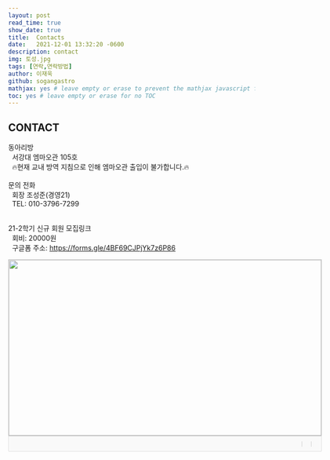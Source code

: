 ```yaml
---
layout: post
read_time: true
show_date: true
title:  Contacts
date:   2021-12-01 13:32:20 -0600
description: contact
img: 토성.jpg
tags: [연락,연락방법]
author: 이재욱
github: sogangastro
mathjax: yes # leave empty or erase to prevent the mathjax javascript from loading
toc: yes # leave empty or erase for no TOC
---
```

<h2>CONTACT</h2>

동아리방<br>
&nbsp;&nbsp;서강대 엠마오관 105호<br>
&nbsp;&nbsp;🔥현재 교내 방역 지침으로 인해 엠마오관 출입이 불가합니다.🔥<br>
<br>
문의 전화<br>
&nbsp;&nbsp;회장 조성준(경영21) <br>
&nbsp;&nbsp;TEL: 010-3796-7299<br><br>

21-2학기 신규 회원 모집링크<br>
&nbsp;&nbsp;회비: 20000원 <br>
&nbsp;&nbsp;구글폼 주소: <https://forms.gle/4BF69CJPjYk7z6P86>

<div style="font:normal normal 400 12px/normal dotum, sans-serif; width:640px; height:392px; color:#333; position:relative"><div style="height: 360px;"><a href="https://map.kakao.com/?urlX=486963.0&amp;urlY=1125506.0&amp;itemId=17564317&amp;q=%EC%84%9C%EA%B0%95%EB%8C%80%ED%95%99%EA%B5%90%20%EC%97%A0%EB%A7%88%EC%98%A4%EA%B4%80&amp;srcid=17564317&amp;map_type=TYPE_MAP&amp;from=roughmap" target="_blank"><img class="map" src="http://t1.daumcdn.net/roughmap/imgmap/0527b7687d61c72bef5e7960917ddc5676cdc7246eb6dad0af8f180459f30a35" width="638px" height="358px" style="border:1px solid #ccc;"></a></div><div style="overflow: hidden; padding: 7px 11px; border: 1px solid rgba(0, 0, 0, 0.1); border-radius: 0px 0px 2px 2px; background-color: rgb(249, 249, 249);"><a href="https://map.kakao.com" target="_blank" style="float: left;"><img src="//t1.daumcdn.net/localimg/localimages/07/2018/pc/common/logo_kakaomap.png" width="72" height="16" alt="" style="display:block;width:72px;height:16px"></a><div style="float: right; position: relative; top: 1px; font-size: 11px;"><a target="_blank" href="https://map.kakao.com/?from=roughmap&amp;srcid=17564317&amp;confirmid=17564317&amp;q=%EC%84%9C%EA%B0%95%EB%8C%80%ED%95%99%EA%B5%90%20%EC%97%A0%EB%A7%88%EC%98%A4%EA%B4%80&amp;rv=on" style="float:left;height:15px;padding-top:1px;line-height:15px;color:#000;text-decoration: none;"></a><span style="width: 1px;padding: 0;margin: 0 8px 0 9px;height: 11px;vertical-align: top;position: relative;top: 2px;border-left: 1px solid #d0d0d0;float: left;"></span><a target="_blank" href="https://map.kakao.com/?from=roughmap&amp;eName=%EC%84%9C%EA%B0%95%EB%8C%80%ED%95%99%EA%B5%90%20%EC%97%A0%EB%A7%88%EC%98%A4%EA%B4%80&amp;eX=486963.0&amp;eY=1125506.0" style="float:left;height:15px;padding-top:1px;line-height:15px;color:#000;text-decoration: none;"></a><span style="width: 1px;padding: 0;margin: 0 8px 0 9px;height: 11px;vertical-align: top;position: relative;top: 2px;border-left: 1px solid #d0d0d0;float: left;"></span><a target="_blank" href="https://map.kakao.com?map_type=TYPE_MAP&amp;from=roughmap&amp;srcid=17564317&amp;itemId=17564317&amp;q=%EC%84%9C%EA%B0%95%EB%8C%80%ED%95%99%EA%B5%90%20%EC%97%A0%EB%A7%88%EC%98%A4%EA%B4%80&amp;urlX=486963.0&amp;urlY=1125506.0" style="float:left;height:15px;padding-top:1px;line-height:15px;color:#000;text-decoration: none;"></a></div></div></div>



